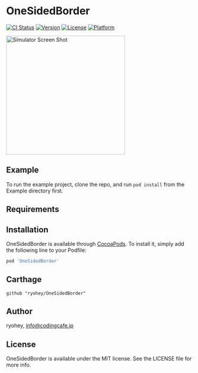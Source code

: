 # OneSidedBorder

[![CI Status](https://img.shields.io/travis/ryohey/OneSidedBorder.svg?style=flat)](https://travis-ci.org/ryohey/OneSidedBorder)
[![Version](https://img.shields.io/cocoapods/v/OneSidedBorder.svg?style=flat)](https://cocoapods.org/pods/OneSidedBorder)
[![License](https://img.shields.io/cocoapods/l/OneSidedBorder.svg?style=flat)](https://cocoapods.org/pods/OneSidedBorder)
[![Platform](https://img.shields.io/cocoapods/p/OneSidedBorder.svg?style=flat)](https://cocoapods.org/pods/OneSidedBorder)

<img src="https://user-images.githubusercontent.com/5355966/54908689-d3604300-4f2b-11e9-8e56-e1895fae3131.png" width="320" alt="Simulator Screen Shot">

## Example

To run the example project, clone the repo, and run `pod install` from the Example directory first.

## Requirements

## Installation

OneSidedBorder is available through [CocoaPods](https://cocoapods.org). To install
it, simply add the following line to your Podfile:

```ruby
pod 'OneSidedBorder'
```

## Carthage

```
github "ryohey/OneSidedBorder"
```

## Author

ryohey, info@codingcafe.jp

## License

OneSidedBorder is available under the MIT license. See the LICENSE file for more info.
